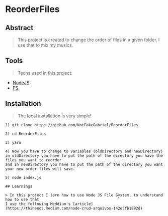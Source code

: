 # ReorderFiles

## Abstract

> This project is created to change the order of files in a given folder. I use that to mix my musics.


## Tools

> Techs used in this project:
- [NodeJS](https://nodejs.org)
- [FS](https://nodejs.dev/learn/the-nodejs-fs-module)

## Installation

> The local installation is very simple!

```
1) git clone https://github.com/NotFakeGabriel/ReorderFiles
```

```
2) cd ReorderFiles
```
```
3) yarn
```
```
4) Now you have to change to variables (oldDirectory and newDirectory) in oldDirectory you have to put the path of the directory you have the files you want to reorder 
and in newDirectory you have to put the path of the directory you want your new order files will save.
``` 
``` 
5) node index.js

## Learnings

> In this project I lern how to use Node JS File System, to understand how to use that 
I use the following Meddium's [article](https://thihenos.medium.com/node-crud-arquivos-142e3fb1892d)
